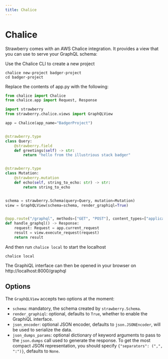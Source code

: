 ```yaml
---
title: Chalice
---
```


# Chalice

Strawberry comes with an AWS Chalice integration. It provides a view that you can
use to serve your GraphQL schema:

Use the Chalice CLI to create a new project

```shell
chalice new-project badger-project
cd badger-project
```

Replace the contents of app.py with the following:

```python
from chalice import Chalice
from chalice.app import Request, Response

import strawberry
from strawberry.chalice.views import GraphQLView

app = Chalice(app_name="BadgerProject")


@strawberry.type
class Query:
    @strawberry.field
    def greetings(self) -> str:
        return "hello from the illustrious stack badger"


@strawberry.type
class Mutation:
    @strawberry.mutation
    def echo(self, string_to_echo: str) -> str:
        return string_to_echo


schema = strawberry.Schema(query=Query, mutation=Mutation)
view = GraphQLView(schema=schema, render_graphiql=True)


@app.route("/graphql", methods=["GET", "POST"], content_types=["application/json"])
def handle_graphql() -> Response:
    request: Request = app.current_request
    result = view.execute_request(request)
    return result

```

And then run `chalice local` to start the localhost

```shell
chalice local
```

The GraphiQL interface can then be opened in your browser on http://localhost:8000/graphql

## Options

The `GraphQLView` accepts two options at the moment:

- `schema`: mandatory, the schema created by `strawberry.Schema`.
- `render_graphiql`: optional, defaults to `True`, whether to enable the GraphiQL interface.
- `json_encoder`: optional JSON encoder, defaults to `json.JSONEncoder`, will
  be used to serialize the data.
- `json_dumps_params`: optional dictionary of keyword arguments to pass to the
  `json.dumps` call used to generate the response. To get the most compact JSON
  representation, you should specify `{"separators": (",", ":")}`, defaults to
  `None`.
